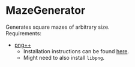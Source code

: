 # MazeGenerator
Generates square mazes of arbitrary size.  
Requirements:
  - [png++](https://www.nongnu.org/pngpp/)
    - Installation instructions can be found [here](https://www.nongnu.org/pngpp/doc/0.2.1/).
    - Might need to also install `libpng`.

